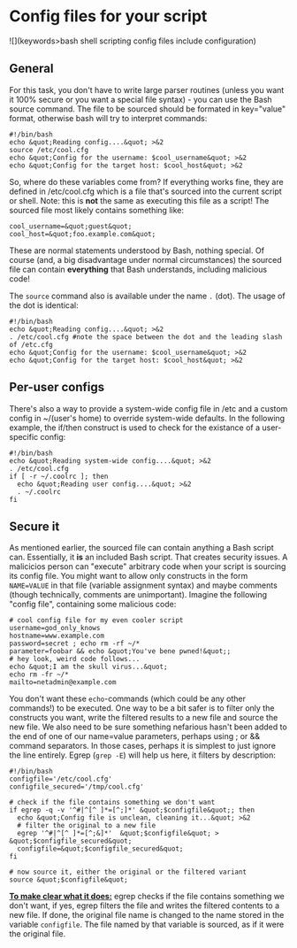 # Config files for your script

![](keywords>bash shell scripting config files include configuration)

## General

For this task, you don't have to write large parser routines (unless you
want it 100% secure or you want a special file syntax) - you can use the
Bash source command. The file to be sourced should be formated in
key="value" format, otherwise bash will try to interpret commands:

    #!/bin/bash
    echo &quot;Reading config....&quot; >&2
    source /etc/cool.cfg
    echo &quot;Config for the username: $cool_username&quot; >&2
    echo &quot;Config for the target host: $cool_host&quot; >&2

So, where do these variables come from? If everything works fine, they
are defined in /etc/cool.cfg which is a file that's sourced into the
current script or shell. Note: this is **not** the same as executing
this file as a script! The sourced file most likely contains something
like:

    cool_username=&quot;guest&quot;
    cool_host=&quot;foo.example.com&quot;

These are normal statements understood by Bash, nothing special. Of
course (and, a big disadvantage under normal circumstances) the sourced
file can contain **everything** that Bash understands, including
malicious code!

The `source` command also is available under the name `.` (dot). The
usage of the dot is identical:

    #!/bin/bash
    echo &quot;Reading config....&quot; >&2
    . /etc/cool.cfg #note the space between the dot and the leading slash of /etc.cfg
    echo &quot;Config for the username: $cool_username&quot; >&2
    echo &quot;Config for the target host: $cool_host&quot; >&2

## Per-user configs

There's also a way to provide a system-wide config file in /etc and a
custom config in ~/(user's home) to override system-wide defaults. In
the following example, the if/then construct is used to check for the
existance of a user-specific config:

    #!/bin/bash
    echo &quot;Reading system-wide config....&quot; >&2
    . /etc/cool.cfg
    if [ -r ~/.coolrc ]; then
      echo &quot;Reading user config....&quot; >&2
      . ~/.coolrc
    fi

## Secure it

As mentioned earlier, the sourced file can contain anything a Bash
script can. Essentially, it **is** an included Bash script. That creates
security issues. A malicicios person can "execute" arbitrary code when
your script is sourcing its config file. You might want to allow only
constructs in the form `NAME=VALUE` in that file (variable assignment
syntax) and maybe comments (though technically, comments are
unimportant). Imagine the following "config file", containing some
malicious code:

    # cool config file for my even cooler script
    username=god_only_knows
    hostname=www.example.com
    password=secret ; echo rm -rf ~/*
    parameter=foobar && echo &quot;You've bene pwned!&quot;;
    # hey look, weird code follows...
    echo &quot;I am the skull virus...&quot;
    echo rm -fr ~/*
    mailto=netadmin@example.com

You don't want these `echo`-commands (which could be any other
commands!) to be executed. One way to be a bit safer is to filter only
the constructs you want, write the filtered results to a new file and
source the new file. We also need to be sure something nefarious hasn't
been added to the end of one of our name=value parameters, perhaps using
; or && command separators. In those cases, perhaps it is simplest to
just ignore the line entirely. Egrep (`grep -E`) will help us here, it
filters by description:

    #!/bin/bash
    configfile='/etc/cool.cfg'
    configfile_secured='/tmp/cool.cfg'

    # check if the file contains something we don't want
    if egrep -q -v '^#|^[^ ]*=[^;]*' &quot;$configfile&quot;; then
      echo &quot;Config file is unclean, cleaning it...&quot; >&2
      # filter the original to a new file
      egrep '^#|^[^ ]*=[^;&]*'  &quot;$configfile&quot; > &quot;$configfile_secured&quot;
      configfile=&quot;$configfile_secured&quot;
    fi

    # now source it, either the original or the filtered variant
    source &quot;$configfile&quot;

**<u>To make clear what it does:</u>** egrep checks if the file contains
something we don't want, if yes, egrep filters the file and writes the
filtered contents to a new file. If done, the original file name is
changed to the name stored in the variable `configfile`. The file named
by that variable is sourced, as if it were the original file.
